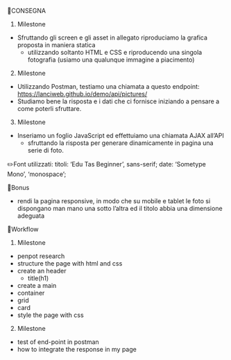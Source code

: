 📌CONSEGNA
1. Milestone 
- Sfruttando gli screen e gli asset in allegato riproduciamo la grafica proposta in maniera statica
   - utilizzando soltanto HTML e CSS e riproducendo una singola fotografia (usiamo una qualunque immagine a piacimento)

2. Milestone 
- Utilizzando Postman, testiamo una chiamata a questo endpoint: https://lanciweb.github.io/demo/api/pictures/
- Studiamo bene la risposta e i dati che ci fornisce iniziando a pensare a come poterli sfruttare.

3. Milestone 
- Inseriamo un foglio JavaScript ed effettuiamo una chiamata AJAX all’API 
  - sfruttando la risposta per generare dinamicamente in pagina una serie di foto.

✏️Font utilizzati:
titoli: ‘Edu Tas Beginner’, sans-serif;
date: ‘Sometype Mono’, ‘monospace’;

🍵Bonus
- rendi la pagina responsive, in modo che su mobile e tablet le foto si dispongano man mano una sotto l’altra ed il titolo abbia una dimensione   adeguata

📜Workflow
1. Milestone
- penpot research
- structure the page with html and css
 - create an header
   - title(h1)
 - create a main
  - container
  - grid
  - card
- style the page with css
2. Milestone
- test of end-point in postman
- how to integrate the response in my page
